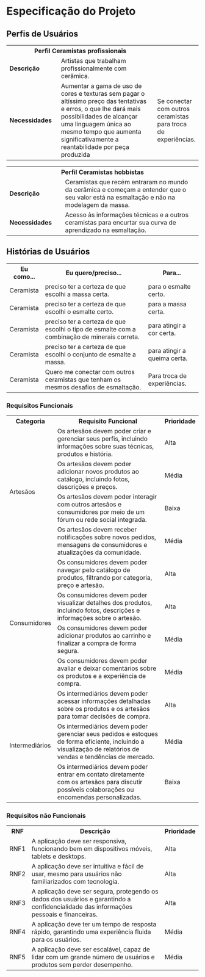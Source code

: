 # Especificação do Projeto

## Perfis de Usuários

<table>
<tbody>
<tr align=center>
<th colspan="2">Perfil Ceramistas profissionais </th>
</tr>
<tr>
<td width="150px"><b>Descrição</b></td>
<td width="600px">Artistas que trabalham profissionalmente com cerâmica.</td>
</tr>
<tr>
<td><b>Necessidades</b></td>
<td>Aumentar a gama de uso de cores e texturas sem pagar o altíssimo preço das tentativas e erros, o que lhe dará mais possibilidades de alcançar uma linguagem única ao mesmo tempo que aumenta significativamente a reantabilidade por peça produzida</td>
<td>Se conectar com outros ceramistas para troca de experiências.</td>
</tr>
</tbody>
</table>

<table>
<tbody>
<tr align=center>
<th colspan="2">Perfil Ceramistas hobbistas </th>
</tr>
<tr>
<td width="150px"><b>Descrição</b></td>
<td width="600px">Ceramistas que recém entraram no mundo da cerâmica e começam a entender que o seu valor está na esmaltação e não na modelagem da massa.</td>
</tr>
<tr>
<td><b>Necessidades</b></td>
<td>Acesso às informações técnicas e a outros ceramistas para encurtar sua curva de aprendizado na esmaltação.</td>
</tr>
</tbody>
</table>


## Histórias de Usuários

<table>
  <tr>
    <th>Eu como...</th>
    <th>Eu quero/preciso...</th>
    <th>Para...</th>
  </tr>
  <tr>
    <td>Ceramista</td>
    <td>preciso ter a certeza de que escolhi a massa certa.</td>
    <td>para o esmalte certo.</td>
  </tr>
  <tr>
    <td>Ceramista</td>
    <td>preciso ter a certeza de que escolhi o esmalte certo.</td>
    <td>para a massa certa.</td>
  </tr>
  <tr>
    <td>Ceramista</td>
    <td>preciso ter a certeza de que escolhi o tipo de esmalte com a combinação de minerais correta.</td>
    <td>para atingir a cor certa.</td>
  </tr>
  <tr>
    <td>Ceramista</td>
    <td>preciso ter a certeza de que escolhi o conjunto de esmalte a massa.</td>
    <td>para atingir a queima certa.</td>
  </tr>
  <tr>
    <td>Ceramista</td>
    <td>Quero me conectar com outros ceramistas que tenham os mesmos desafios de esmaltação.</td>
    <td>Para troca de experiências.</td>
  </tr>
 
</table>

### Requisitos Funcionais


<table>
  <tr>
    <th>Categoria</th>
    <th>Requisito Funcional</th>
    <th>Prioridade</th>
  </tr>
  <tr>
    <td rowspan="4">Artesãos</td>
    <td>Os artesãos devem poder criar e gerenciar seus perfis, incluindo informações sobre suas técnicas, produtos e história.</td>
    <td>Alta</td>
  </tr>
  <tr>
    <td>Os artesãos devem poder adicionar novos produtos ao catálogo, incluindo fotos, descrições e preços.</td>
    <td>Média</td>
  </tr>
  <tr>
    <td>Os artesãos devem poder interagir com outros artesãos e consumidores por meio de um fórum ou rede social integrada.</td>
    <td>Baixa</td>
  </tr>
  <tr>
    <td>Os artesãos devem receber notificações sobre novos pedidos, mensagens de consumidores e atualizações da comunidade.</td>
    <td>Média</td>
  </tr>
  <tr>
    <td rowspan="4">Consumidores</td>
    <td>Os consumidores devem poder navegar pelo catálogo de produtos, filtrando por categoria, preço e artesão.</td>
    <td>Alta</td>
  </tr>
  <tr>
    <td>Os consumidores devem poder visualizar detalhes dos produtos, incluindo fotos, descrições e informações sobre o artesão.</td>
    <td>Alta</td>
  </tr>
  <tr>
    <td>Os consumidores devem poder adicionar produtos ao carrinho e finalizar a compra de forma segura.</td>
    <td>Média</td>
  </tr>
  <tr>
    <td>Os consumidores devem poder avaliar e deixar comentários sobre os produtos e a experiência de compra.</td>
    <td>Média</td>
  </tr>
  <tr>
    <td rowspan="3">Intermediários</td>
    <td>Os intermediários devem poder acessar informações detalhadas sobre os produtos e os artesãos para tomar decisões de compra.</td>
    <td>Alta</td>
  </tr>
  <tr>
    <td>Os intermediários devem poder gerenciar seus pedidos e estoques de forma eficiente, incluindo a visualização de relatórios de vendas e tendências de mercado.</td>
    <td>Média</td>
  </tr>
  <tr>
    <td>Os intermediários devem poder entrar em contato diretamente com os artesãos para discutir possíveis colaborações ou encomendas personalizadas.</td>
    <td>Baixa</td>
  </tr>
</table>



### Requisitos não Funcionais


<table>
  <tr>
    <th>RNF</th>
    <th>Descrição</th>
    <th>Prioridade</th>
  </tr>
  <tr>
    <td>RNF1</td>
    <td>A aplicação deve ser responsiva, funcionando bem em dispositivos móveis, tablets e desktops.</td>
    <td>Alta</td>
  </tr>
  <tr>
    <td>RNF2</td>
    <td>A aplicação deve ser intuitiva e fácil de usar, mesmo para usuários não familiarizados com tecnologia.</td>
    <td>Alta</td>
  </tr>
  <tr>
    <td>RNF3</td>
    <td>A aplicação deve ser segura, protegendo os dados dos usuários e garantindo a confidencialidade das informações pessoais e financeiras.</td>
    <td>Alta</td>
  </tr>
  <tr>
    <td>RNF4</td>
    <td>A aplicação deve ter um tempo de resposta rápido, garantindo uma experiência fluida para os usuários.</td>
    <td>Média</td>
  </tr>
  <tr>
    <td>RNF5</td>
    <td>A aplicação deve ser escalável, capaz de lidar com um grande número de usuários e produtos sem perder desempenho.</td>
    <td>Média</td>
  </tr>
</table>


